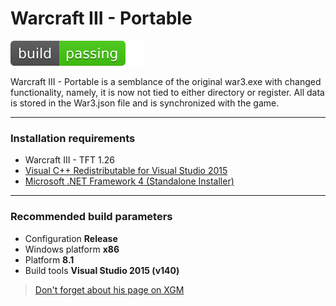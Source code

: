 # Warcraft III - Portable
[![](https://github.com/Ev3nt/MM-Engine/blob/master/ThirdParty/master.svg)](https://github.com/Ev3nt/MM-Engine/blob/master/Build/Release/Win32)


Warcraft III - Portable is a semblance of the original war3.exe with changed functionality, namely, it is now not tied to either directory or register. All data is stored in the War3.json file and is synchronized with the game.

---
### Installation requirements
* Warcraft III - TFT 1.26 
* [Visual C++ Redistributable for Visual Studio 2015](https://www.microsoft.com/en-US/download/details.aspx?id=48145)
* [Microsoft .NET Framework 4 (Standalone Installer)](https://www.microsoft.com/en-US/download/details.aspx?id=17718)

---
### Recommended build parameters
* Configuration **Release**
* Windows platform **x86**
* Platform **8.1**
* Build tools **Visual Studio 2015 (v140)**
> [Don't forget about his page on XGM](https://xgm.guru/p/wc3/warcraft-iii-portable)
